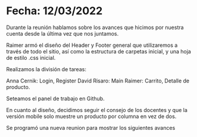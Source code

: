 # Fecha: 12/03/2022

Durante la reunión hablamos sobre los avances que hicimos por nuestra cuenta desde la última vez que nos juntamos. 

Raimer armó el diseño del Header y Footer general que utilizaremos a través de todo el sitio, así como la estructura de carpetas inicial, y una hoja de estilo .css inicial.

Realizamos la división de tareas:

Anna Cernik: Login, Register
David Risaro: Main
Raimer: Carrito, Detalle de producto.

Seteamos el panel de trabajo en Github.

En cuanto al diseño, decidimos seguir el consejo de los docentes y que la versión mobile solo muestre un producto por columna en vez de dos.

Se programó una nueva reunion para mostrar los siguientes avances